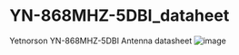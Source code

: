 # YN-868MHZ-5DBI_dataheet
Yetnorson YN-868MHZ-5DBI Antenna datasheet
![image](https://github.com/microrobotics/YN-868MHZ-5DBI_datsheet/assets/4562957/19c57b02-8b99-4d09-bd2a-78409ec1a043)
